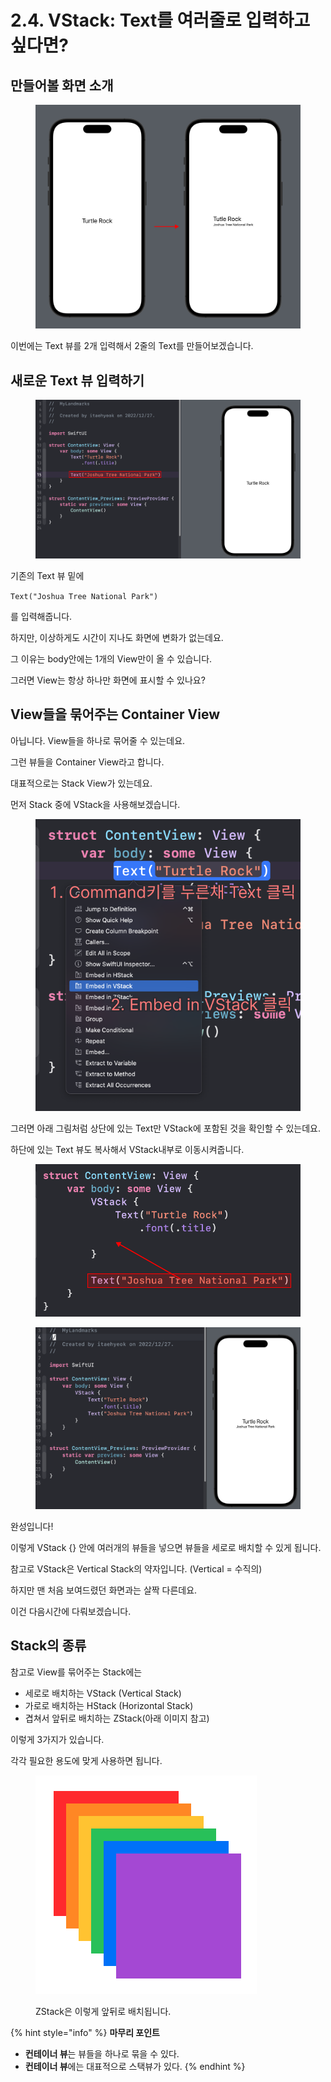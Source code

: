 # 2.4. VStack: Text를 여러줄로 입력하고 싶다면?

## 만들어볼 화면 소개

<figure><img src="../.gitbook/assets/Group 56 (1).png" alt=""><figcaption></figcaption></figure>

이번에는 Text 뷰를 2개 입력해서 2줄의 Text를 만들어보겠습니다.



## 새로운 Text 뷰 입력하기

<figure><img src="../.gitbook/assets/Group 60.png" alt=""><figcaption></figcaption></figure>

기존의 Text 뷰 밑에

`Text("Joshua Tree National Park")`

를 입력해줍니다.



하지만, 이상하게도 시간이 지나도 화면에 변화가 없는데요.

그 이유는 body안에는 1개의 View만이 올 수 있습니다.



그러면 View는 항상 하나만 화면에 표시할 수 있나요?



## View들을 묶어주는 Container View

아닙니다. View들을 하나로 묶어줄 수 있는데요.&#x20;

그런 뷰들을 Container View라고 합니다.



대표적으로는 Stack View가 있는데요.&#x20;

먼저 Stack 중에 VStack을 사용해보겠습니다.

<figure><img src="../.gitbook/assets/Group 63 (2).png" alt=""><figcaption></figcaption></figure>

그러면 아래 그림처럼 상단에 있는 Text만 VStack에 포함된 것을 확인할 수 있는데요.

하단에 있는 Text 뷰도 복사해서 VStack내부로 이동시켜줍니다.

<figure><img src="../.gitbook/assets/Group 64.png" alt=""><figcaption></figcaption></figure>

<figure><img src="../.gitbook/assets/image (8).png" alt=""><figcaption></figcaption></figure>

완성입니다!

이렇게 VStack {} 안에 여러개의 뷰들을 넣으면 뷰들을 세로로 배치할 수 있게 됩니다.

참고로 VStack은 Vertical Stack의 약자입니다. (Vertical = 수직의)



하지만 맨 처음 보여드렸던 화면과는 살짝 다른데요.

이건 다음시간에 다뤄보겠습니다.



## Stack의 종류

참고로 View를 묶어주는 Stack에는&#x20;

* 세로로 배치하는 VStack (Vertical Stack)
* 가로로 배치하는 HStack (Horizontal Stack)
* 겹쳐서 앞뒤로 배치하는 ZStack(아래 이미지 참고)

이렇게 3가지가 있습니다.

각각 필요한 용도에 맞게 사용하면 됩니다.

<figure><img src="../.gitbook/assets/image (18).png" alt=""><figcaption><p>ZStack은 이렇게 앞뒤로 배치됩니다.</p></figcaption></figure>



{% hint style="info" %}
**마무리 포인트**

* **컨테이너 뷰**는 뷰들을 하나로 묶을 수 있다.
* **컨테이너 뷰**에는 대표적으로 스택뷰가 있다.
{% endhint %}


